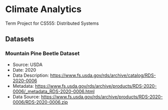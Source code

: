 # Climate Analytics

Term Project for CS555: Distributed Systems

## Datasets

### Mountain Pine Beetle Dataset

- Source: USDA
- Date: 2020
- Data Description: https://www.fs.usda.gov/rds/archive/catalog/RDS-2020-0006
- Metadata: https://www.fs.usda.gov/rds/archive/products/RDS-2020-0006/_metadata_RDS-2020-0006.html
- Data Source: https://www.fs.usda.gov/rds/archive/products/RDS-2020-0006/RDS-2020-0006.zip

